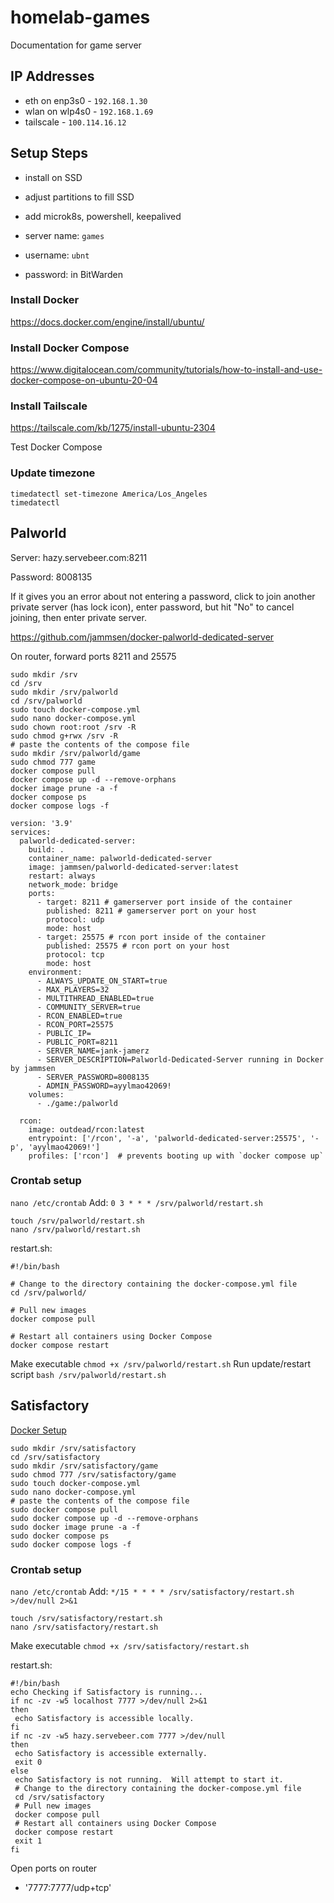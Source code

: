# homelab-games
Documentation for game server

## IP Addresses
- eth on enp3s0 - `192.168.1.30`
- wlan on wlp4s0 - `192.168.1.69`
- tailscale - `100.114.16.12`

## Setup Steps
- install on SSD
- adjust partitions to fill SSD
- add microk8s, powershell, keepalived

- server name: `games`
- username: `ubnt`
- password: in BitWarden

### Install Docker
https://docs.docker.com/engine/install/ubuntu/

### Install Docker Compose
https://www.digitalocean.com/community/tutorials/how-to-install-and-use-docker-compose-on-ubuntu-20-04

### Install Tailscale
https://tailscale.com/kb/1275/install-ubuntu-2304

Test Docker Compose

### Update timezone
```
timedatectl set-timezone America/Los_Angeles
timedatectl
```

## Palworld
Server: hazy.servebeer.com:8211

Password: 8008135

If it gives you an error about not entering a password, click to join another private server (has lock icon), enter password, but hit "No" to cancel joining, then enter private server.

https://github.com/jammsen/docker-palworld-dedicated-server

On router, forward ports 8211 and 25575

```
sudo mkdir /srv
cd /srv
sudo mkdir /srv/palworld
cd /srv/palworld
sudo touch docker-compose.yml
sudo nano docker-compose.yml
sudo chown root:root /srv -R
sudo chmod g+rwx /srv -R
# paste the contents of the compose file
sudo mkdir /srv/palworld/game
sudo chmod 777 game
docker compose pull
docker compose up -d --remove-orphans
docker image prune -a -f
docker compose ps
docker compose logs -f
```

```
version: '3.9'
services:
  palworld-dedicated-server:
    build: .
    container_name: palworld-dedicated-server
    image: jammsen/palworld-dedicated-server:latest
    restart: always
    network_mode: bridge
    ports:
      - target: 8211 # gamerserver port inside of the container
        published: 8211 # gamerserver port on your host
        protocol: udp
        mode: host
      - target: 25575 # rcon port inside of the container
        published: 25575 # rcon port on your host
        protocol: tcp
        mode: host
    environment:
      - ALWAYS_UPDATE_ON_START=true
      - MAX_PLAYERS=32
      - MULTITHREAD_ENABLED=true
      - COMMUNITY_SERVER=true
      - RCON_ENABLED=true
      - RCON_PORT=25575
      - PUBLIC_IP=
      - PUBLIC_PORT=8211
      - SERVER_NAME=jank-jamerz
      - SERVER_DESCRIPTION=Palworld-Dedicated-Server running in Docker by jammsen
      - SERVER_PASSWORD=8008135
      - ADMIN_PASSWORD=ayylmao42069!
    volumes:
      - ./game:/palworld

  rcon:
    image: outdead/rcon:latest
    entrypoint: ['/rcon', '-a', 'palworld-dedicated-server:25575', '-p', 'ayylmao42069!']
    profiles: ['rcon']  # prevents booting up with `docker compose up`
```

### Crontab setup
`nano /etc/crontab`
Add: `0 3 * * * /srv/palworld/restart.sh`
```
touch /srv/palworld/restart.sh
nano /srv/palworld/restart.sh
```
restart.sh:
```
#!/bin/bash

# Change to the directory containing the docker-compose.yml file
cd /srv/palworld/

# Pull new images
docker compose pull

# Restart all containers using Docker Compose
docker compose restart
```

Make executable
`chmod +x /srv/palworld/restart.sh`
Run update/restart script
`bash /srv/palworld/restart.sh`

## Satisfactory
[Docker Setup](https://hub.docker.com/r/wolveix/satisfactory-server)
```
sudo mkdir /srv/satisfactory
cd /srv/satisfactory
sudo mkdir /srv/satisfactory/game
sudo chmod 777 /srv/satisfactory/game
sudo touch docker-compose.yml
sudo nano docker-compose.yml
# paste the contents of the compose file
sudo docker compose pull
sudo docker compose up -d --remove-orphans
sudo docker image prune -a -f
sudo docker compose ps
sudo docker compose logs -f
```

### Crontab setup
`nano /etc/crontab`
Add: `*/15 * * * * /srv/satisfactory/restart.sh >/dev/null 2>&1`
```
touch /srv/satisfactory/restart.sh
nano /srv/satisfactory/restart.sh
```
Make executable
`chmod +x /srv/satisfactory/restart.sh`

restart.sh:
```
#!/bin/bash
echo Checking if Satisfactory is running...
if nc -zv -w5 localhost 7777 >/dev/null 2>&1
then
 echo Satisfactory is accessible locally.
fi
if nc -zv -w5 hazy.servebeer.com 7777 >/dev/null
then
 echo Satisfactory is accessible externally.
 exit 0
else
 echo Satisfactory is not running.  Will attempt to start it.
 # Change to the directory containing the docker-compose.yml file
 cd /srv/satisfactory
 # Pull new images
 docker compose pull
 # Restart all containers using Docker Compose
 docker compose restart
 exit 1
fi
```
Open ports on router
- '7777:7777/udp+tcp'
